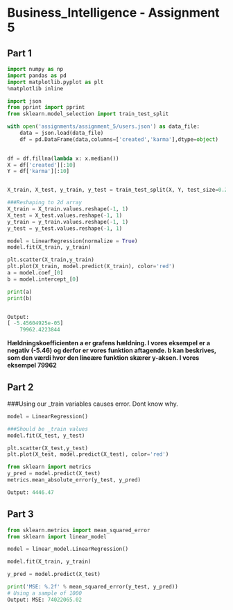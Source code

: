 # Business_Intelligence - Assignment 5

## Part 1


```python
import numpy as np
import pandas as pd
import matplotlib.pyplot as plt
%matplotlib inline
```


```python
import json
from pprint import pprint
from sklearn.model_selection import train_test_split

with open('assignments/assignment_5/users.json') as data_file:    
    data = json.load(data_file)
    df = pd.DataFrame(data,columns=['created','karma'],dtype=object)
    

df = df.fillna(lambda x: x.median())
X = df['created'][:10]
Y = df['karma'][:10]   


X_train, X_test, y_train, y_test = train_test_split(X, Y, test_size=0.20)

###Reshaping to 2d array
X_train = X_train.values.reshape(-1, 1)
X_test = X_test.values.reshape(-1, 1)
y_train = y_train.values.reshape(-1, 1)
y_test = y_test.values.reshape(-1, 1)

model = LinearRegression(normalize = True)
model.fit(X_train, y_train)

plt.scatter(X_train,y_train)
plt.plot(X_train, model.predict(X_train), color='red')
a = model.coef_[0]
b = model.intercept_[0]

print(a)
print(b)


Output:
[ -5.45604925e-05]
    79962.4223844

```
**Hældningskoefficienten a er grafens hældning. I vores eksempel er a negativ (-5.46) og derfor er vores funktion aftagende. b kan beskrives, som  den værdi hvor den lineære funktion skærer y-aksen. I vores eksempel 79962**


## Part 2

###Using our _train variables causes error. Dont know why.


```python
model = LinearRegression()

###Should be _train values 
model.fit(X_test, y_test)
```

```python
plt.scatter(X_test,y_test)
plt.plot(X_test, model.predict(X_test), color='red')
```

```python
from sklearn import metrics
y_pred = model.predict(X_test)
metrics.mean_absolute_error(y_test, y_pred)

Output: 4446.47
```

## Part 3


```python
from sklearn.metrics import mean_squared_error
from sklearn import linear_model

model = linear_model.LinearRegression()

model.fit(X_train, y_train)

y_pred = model.predict(X_test)
```

```python
print('MSE: %.2f' % mean_squared_error(y_test, y_pred))
# Using a sample of 1000
Output: MSE: 74022065.02
```
